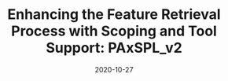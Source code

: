 ---
title: "Enhancing the Feature Retrieval Process with Scoping and Tool Support: PAxSPL_v2"
collection: publications
permalink: /publication/2020_Enhancing the Feature Retrieval Process with Scoping and Tool Support PAxSPL
excerpt: 'Marchezan, L., Carbonell, J., Rodrigues, E., Bernardino, M., Basso, F. P., & Assunção, W. K. (2020, October). Enhancing the Feature Retrieval Process with Scoping and Tool Support: PAxSPL_v2. In Proceedings of the 24th ACM International Systems and Software Product Line Conference-Volume B (pp. 29-36).'
date: 2020-10-27
venue: 'SPLC'
link: 'https://dl.acm.org/doi/abs/10.1145/3382026.3425767'
---